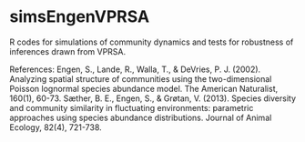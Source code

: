 # simsEngenVPRSA

R codes for simulations of community dynamics and tests for robustness of inferences drawn from VPRSA. 

References:
Engen, S., Lande, R., Walla, T., & DeVries, P. J. (2002). Analyzing spatial structure of communities using the two-dimensional
Poisson lognormal species abundance model. The American Naturalist, 160(1), 60-73.
Sæther, B. E., Engen, S., & Grøtan, V. (2013). Species diversity and community similarity in fluctuating environments:
parametric approaches using species abundance distributions. Journal of Animal Ecology, 82(4), 721-738.
